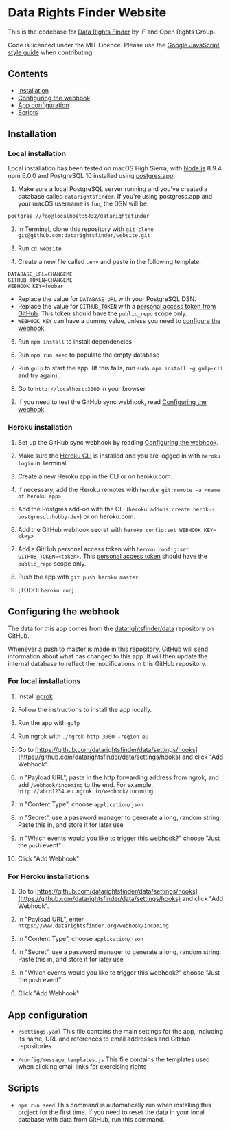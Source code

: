 # Data Rights Finder Website

This is the codebase for [Data Rights Finder](https://www.datarightsfinder.org) by IF and Open Rights Group.

Code is licenced under the MIT Licence. Please use the [Google JavaScript style guide](https://google.github.io/styleguide/jsguide.html) when contributing.

## Contents

* [Installation](#installation)
* [Configuring the webhook](#configuring-the-webhook)
* [App configuration](#app-configuration)
* [Scripts](#scripts)

## Installation

### Local installation

Local installation has been tested on macOS High Sierra, with [Node.js](https://nodejs.org) 8.9.4, npm 6.0.0 and PostgreSQL 10 installed using [postgres.app](https://postgresapp.com/).

1. Make sure a local PostgreSQL server running and you've created a database called `datarightsfinder`. If you're using postgress.app and your macOS username is `foo`, the DSN will be:

  ```
  postgres://foo@localhost:5432/datarightsfinder
  ```

2. In Terminal, clone this repository with `git clone git@github.com:datarightsfinder/website.git`

3. Run `cd website`

4. Create a new file called `.env` and paste in the following template:

  ```
  DATABASE_URL=CHANGEME
  GITHUB_TOKEN=CHANGEME
  WEBHOOK_KEY=foobar
  ```

  * Replace the value for `DATABASE_URL` with your PostgreSQL DSN.
  * Replace the value for `GITHUB_TOKEN` with a [personal access token from GitHub](https://github.com/settings/tokens). This token should have the `public_repo` scope only.
  * `WEBHOOK_KEY` can have a dummy value, unless you need to [configure the webhook](#configuring-the-webhook).

5. Run `npm install` to install dependencies

6. Run `npm run seed` to populate the empty database

7. Run `gulp` to start the app. (If this fails, run `sudo npm install -g gulp-cli` and try again).

8. Go to `http://localhost:3000` in your browser

9. If you need to test the GitHub sync webhook, read [Configuring the webhook](#configuring-the-webhook).

### Heroku installation

1. Set up the GitHub sync webhook by reading [Configuring the webhook](#configuring-the-webhook).

2. Make sure the [Heroku CLI](https://devcenter.heroku.com/articles/heroku-cli) is installed and you are logged in with `heroku login` in Terminal

3. Create a new Heroku app in the CLI or on heroku.com.

4. If necessary, add the Heroku remotes with `heroku git:remote -a <name of heroku app>`

5. Add the Postgres add-on with the CLI (`heroku addons:create heroku-postgresql:hobby-dev`) or on heroku.com.

6. Add the GitHub webhook secret with `heroku config:set WEBHOOK_KEY=<key>`

7. Add a GitHub personal access token with `heroku config:set GITHUB_TOKEN=<token>`. This [personal access token](https://github.com/settings/tokens) should have the `public_repo` scope only.

8. Push the app with `git push heroku master`

9. [TODO: `heroku run`]

## Configuring the webhook

The data for this app comes from the [datarightsfinder/data](https://github.com/datarightsfinder/data) repository on GitHub.

Whenever a push to master is made in this repository, GitHub will send information about what has changed to this app. It will then update the internal database to reflect the modifications in this GitHub repository.

### For local installations

1. Install [ngrok](https://ngrok.com/).

2. Follow the instructions to install the app locally.

3. Run the app with `gulp`

4. Run ngrok with `./ngrok http 3000 -region eu`

5. Go to [https://github.com/datarightsfinder/data/settings/hooks](https://github.com/datarightsfinder/data/settings/hooks) and click "Add Webhook".

6. In "Payload URL", paste in the http forwarding address from ngrok, and add `/webhook/incoming` to the end. For example, `http://abcd1234.eu.ngrok.io/webhook/incoming`

7. In "Content Type", choose `application/json`

8. In "Secret", use a password manager to generate a long, random string. Paste this in, and store it for later use

9. In "Which events would you like to trigger this webhook?" choose "Just the `push` event"

10. Click "Add Webhook"

### For Heroku installations

1. Go to [https://github.com/datarightsfinder/data/settings/hooks](https://github.com/datarightsfinder/data/settings/hooks) and click "Add Webhook".

2. In "Payload URL", enter `https://www.datarightsfinder.org/webhook/incoming`

3. In "Content Type", choose `application/json`

4. In "Secret", use a password manager to generate a long, random string. Paste this in, and store it for later use

5. In "Which events would you like to trigger this webhook?" choose "Just the `push` event"

6. Click "Add Webhook"

## App configuration

* `/settings.yaml` This file contains the main settings for the app, including its name, URL and references to email addresses and GitHub repositories

* `/config/message_templates.js` This file contains the templates used when clicking email links for exercising rights

## Scripts

* `npm run seed` This command is automatically run when installing this project for the first time. If you need to reset the data in your local database with data from GitHub, run this command.
